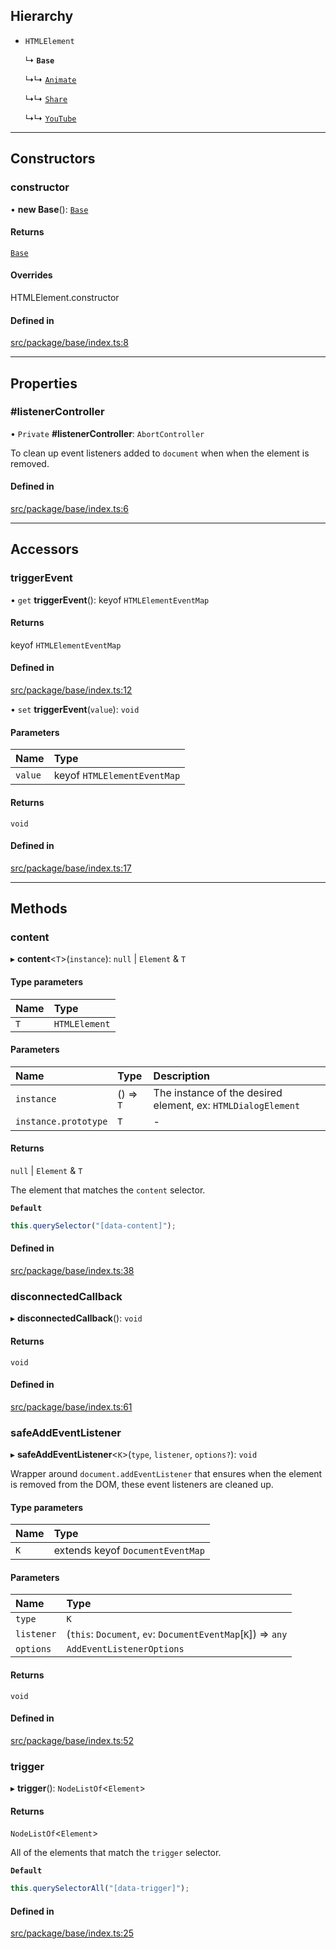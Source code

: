 ## Hierarchy

- `HTMLElement`

  ↳ **`Base`**

  ↳↳ [`Animate`](/docs/classes/Animate.md)

  ↳↳ [`Share`](/docs/classes/Share.md)

  ↳↳ [`YouTube`](/docs/classes/YouTube.md)

---

## Constructors

### constructor

• **new Base**(): [`Base`](/docs/classes/Base.md)

#### Returns

[`Base`](/docs/classes/Base.md)

#### Overrides

HTMLElement.constructor

#### Defined in

[src/package/base/index.ts:8](https://github.com/rossrobino/components/blob/c91c737/src/package/base/index.ts#L8)

---

## Properties

### #listenerController

• `Private` **#listenerController**: `AbortController`

To clean up event listeners added to `document` when
when the element is removed.

#### Defined in

[src/package/base/index.ts:6](https://github.com/rossrobino/components/blob/c91c737/src/package/base/index.ts#L6)

---

## Accessors

### triggerEvent

• `get` **triggerEvent**(): keyof `HTMLElementEventMap`

#### Returns

keyof `HTMLElementEventMap`

#### Defined in

[src/package/base/index.ts:12](https://github.com/rossrobino/components/blob/c91c737/src/package/base/index.ts#L12)

• `set` **triggerEvent**(`value`): `void`

#### Parameters

| Name    | Type                        |
| :------ | :-------------------------- |
| `value` | keyof `HTMLElementEventMap` |

#### Returns

`void`

#### Defined in

[src/package/base/index.ts:17](https://github.com/rossrobino/components/blob/c91c737/src/package/base/index.ts#L17)

---

## Methods

### content

▸ **content**\<`T`\>(`instance`): `null` \| `Element` & `T`

#### Type parameters

| Name | Type          |
| :--- | :------------ |
| `T`  | `HTMLElement` |

#### Parameters

| Name                 | Type      | Description                                                  |
| :------------------- | :-------- | :----------------------------------------------------------- |
| `instance`           | () => `T` | The instance of the desired element, ex: `HTMLDialogElement` |
| `instance.prototype` | `T`       | -                                                            |

#### Returns

`null` \| `Element` & `T`

The element that matches the `content` selector.

**`Default`**

```ts
this.querySelector("[data-content]");
```

#### Defined in

[src/package/base/index.ts:38](https://github.com/rossrobino/components/blob/c91c737/src/package/base/index.ts#L38)

### disconnectedCallback

▸ **disconnectedCallback**(): `void`

#### Returns

`void`

#### Defined in

[src/package/base/index.ts:61](https://github.com/rossrobino/components/blob/c91c737/src/package/base/index.ts#L61)

### safeAddEventListener

▸ **safeAddEventListener**\<`K`\>(`type`, `listener`, `options?`): `void`

Wrapper around `document.addEventListener` that ensures when the
element is removed from the DOM, these event listeners are cleaned up.

#### Type parameters

| Name | Type                             |
| :--- | :------------------------------- |
| `K`  | extends keyof `DocumentEventMap` |

#### Parameters

| Name       | Type                                                         |
| :--------- | :----------------------------------------------------------- |
| `type`     | `K`                                                          |
| `listener` | (`this`: `Document`, `ev`: `DocumentEventMap`[`K`]) => `any` |
| `options`  | `AddEventListenerOptions`                                    |

#### Returns

`void`

#### Defined in

[src/package/base/index.ts:52](https://github.com/rossrobino/components/blob/c91c737/src/package/base/index.ts#L52)

### trigger

▸ **trigger**(): `NodeListOf`\<`Element`\>

#### Returns

`NodeListOf`\<`Element`\>

All of the elements that match the `trigger` selector.

**`Default`**

```ts
this.querySelectorAll("[data-trigger]");
```

#### Defined in

[src/package/base/index.ts:25](https://github.com/rossrobino/components/blob/c91c737/src/package/base/index.ts#L25)

